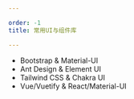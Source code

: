 ```yaml
---

order: -1
title: 常用UI与组件库

---
```



- Bootstrap & Material-UI
- Ant Design & Element UI
- Tailwind CSS & Chakra UI
- Vue/Vuetify & React/Material-UI